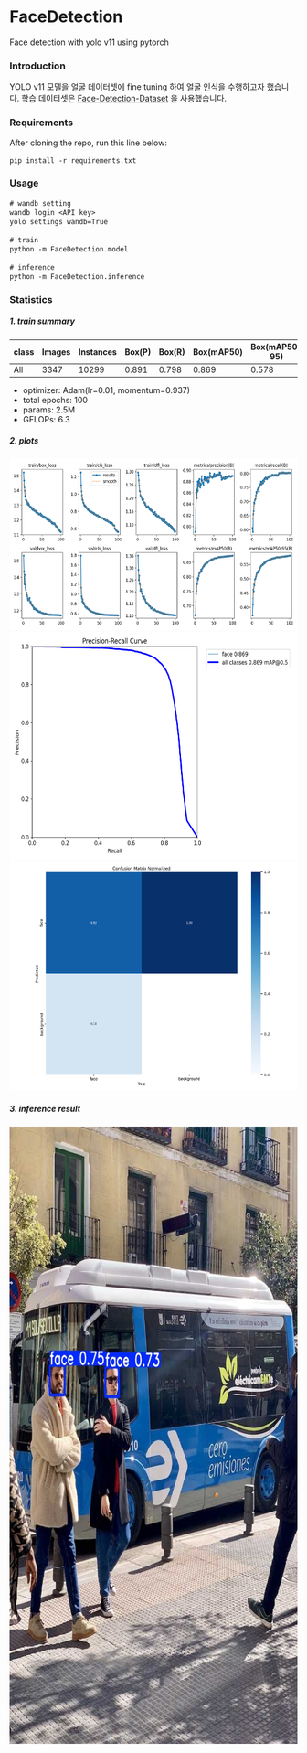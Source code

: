 # FaceDetection
Face detection with yolo v11 using pytorch

### Introduction

YOLO v11 모델을 얼굴 데이터셋에 fine tuning 하여 얼굴 인식을 수행하고자 했습니다.
학습 데이터셋은
[Face-Detection-Dataset](https://www.kaggle.com/datasets/fareselmenshawii/face-detection-dataset)
을 사용했습니다.

### Requirements
After cloning the repo, run this line below:
```
pip install -r requirements.txt
```

### Usage
```
# wandb setting
wandb login <API key>
yolo settings wandb=True

# train
python -m FaceDetection.model

# inference
python -m FaceDetection.inference
```

### Statistics

##### 1. train summary

|  class  | Images | Instances | Box(P) | Box(R) | Box(mAP50) | Box(mAP50-95) | 
|---------|--------|-----------|--------|--------|------------|---------------|
|  All    | 3347   | 10299     | 0.891  | 0.798  | 0.869      | 0.578         |

- optimizer: Adam(lr=0.01, momentum=0.937)
- total epochs: 100
- params: 2.5M
- GFLOPs: 6.3


##### 2. plots

<img src="./result/plots.png" width="600" height="300">

<img src="./result/PR_curve.png" width="600" height="400">
<img src="./result/confusion_matrix_normalized.png" width="600" height="400">

##### 3. inference result

<img src="./result/output.png" width="810" height="1080">

